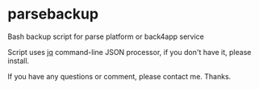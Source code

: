 # parsebackup
Bash backup script for parse platform or back4app service

Script uses [jq](https://stedolan.github.io/jq/) command-line JSON processor, if you don't have it, please install.

If you have any questions or comment, please contact me. Thanks.
